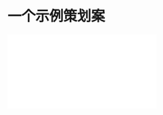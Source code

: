 # 一个示例策划案

<object data="plan.pdf" type="application/pdf" width="100%">
    <embed src="plan.pdf" type="application/pdf" />
</object>